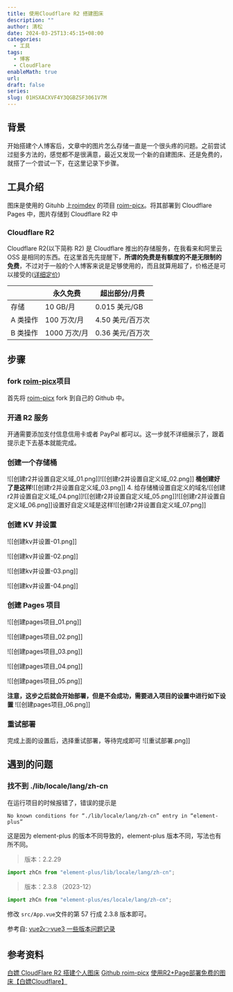 ```yaml
---
title: 使用Cloudflare R2 搭建图床
description: ""
author: 清松
date: 2024-03-25T13:45:15+08:00
categories:
  - 工具
tags:
  - 博客
  - CloudFlare
enableMath: true
url: 
draft: false
series: 
slug: 01HSXACXVF4Y3QGBZSF3061V7M
---
```

## 背景
开始搭建个人博客后，文章中的图片怎么存储一直是一个很头疼的问题。之前尝试过挺多方法的，感觉都不是很满意，最近又发现一个新的自建图床、还是免费的，就搭了一个尝试一下，在这里记录下步骤。

## 工具介绍
图床是使用的 Gituhb 上[roimdev](https://github.com/roimdev) 的项目 [roim-picx](https://github.com/roimdev/roim-picx)。将其部署到 Cloudflare Pages 中，图片存储到 Cloudflare R2 中
### Cloudflare R2
Cloudflare R2(以下简称 R2) 是 Cloudflare 推出的存储服务，在我看来和阿里云 OSS 是相同的东西。在这里首先先提醒下，**所谓的免费是有额度的不是无限制的免费**，不过对于一般的个人博客来说是足够使用的，而且就算用超了，价格还是可以接受的([详细定价](https://developers.cloudflare.com/r2/pricing/))

|       | 永久免费      | 超出部分/月费     |
| ----- | --------- | ----------- |
| 存储    | 10 GB/月   | 0.015 美元/GB |
| A 类操作 | 100 万次/月  | 4.50 美元/百万次 |
| B 类操作 | 1000 万次/月 | 0.36 美元/百万次 |
## 步骤
### fork  [roim-picx](https://github.com/roimdev/roim-picx)项目
首先将  [roim-picx](https://github.com/roimdev/roim-picx) fork 到自己的 Github 中。
### 开通 R2 服务
开通需要添加支付信息信用卡或者 PayPal 都可以。这一步就不详细展示了，跟着提示走下去基本就能完成。
### 创建一个存储桶
![[创建r2并设置自定义域_01.png]]![[创建r2并设置自定义域_02.png]]
**桶创建好了是这样**![[创建r2并设置自定义域_03.png]]
4. 给存储桶设置自定义的域名![[创建r2并设置自定义域_04.png]]![[创建r2并设置自定义域_05.png]]![[创建r2并设置自定义域_06.png]]设置好自定义域是这样![[创建r2并设置自定义域_07.png]]
### 创建 KV 并设置
![[创建kv并设置-01.png]]

![[创建kv并设置-02.png]]

![[创建kv并设置-03.png]]

![[创建kv并设置-04.png]]
### 创建 Pages 项目
![[创建pages项目_01.png]]

![[创建pages项目_02.png]]

![[创建pages项目_03.png]]

![[创建pages项目_04.png]]

![[创建pages项目_05.png]]

**注意，这步之后就会开始部署，但是不会成功，需要进入项目的设置中进行如下设置**
![[创建pages项目_06.png]]

### 重试部署
完成上面的设置后，选择重试部署，等待完成即可
![[重试部署.png]]

## 遇到的问题
### 找不到 ./lib/locale/lang/zh-cn
在运行项目的时候报错了，错误的提示是
```
No known conditions for “./lib/locale/lang/zh-cn” entry in “element-plus”
```
这是因为 element-plus 的版本不同导致的，element-plus 版本不同，写法也有所不同。

> 版本：2.2.29

```js
import zhCn from "element-plus/lib/locale/lang/zh-cn";
```

> 版本：2.3.8 （2023-12）

```js
import zhCn from "element-plus/es/locale/lang/zh-cn";
```
修改 `src/App.vue`文件的第 57 行成 2.3.8 版本即可。

参考自: [vue2👉vue3 一些版本问题记录](https://zhuanlan.zhihu.com/p/675006386)

## 参考资料
[白嫖 CloudFlare R2 搭建个人图床](https://testerhome.com/topics/36077)
[Github roim-picx](https://github.com/roimdev/roim-picx?tab=readme-ov-file)
[使用R2+Page部署免费的图床【白嫖Cloudflare】](https://blog.lianglianglee.com/2024/01/15/cloudflare-r2-page-image-server/)
